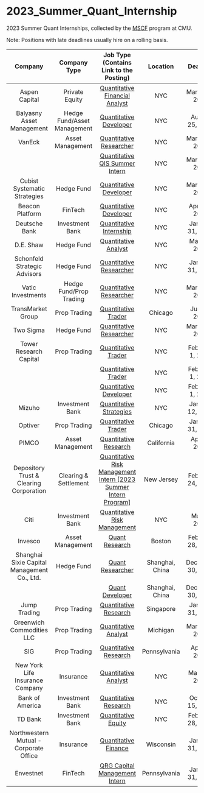 # 2023_Summer_Quant_Internship
2023 Summer Quant Internships, collected by the [MSCF](https://www.cmu.edu/mscf/) program at CMU.

Note: Positions with late deadlines usually hire on a rolling basis.

| Company      | Company Type | Job Type (Contains Link to the Posting) | Location | Deadline | Sponsor H1B? (Default Yes)  
|:-----------:|:----------:|:-------------:|:---:|:--------------:|:---------:|
| Aspen Capital  | Private Equity | [Quantitative Financial Analyst](https://app.joinhandshake.com/stu/jobs/7344292?ref=home-unit-item) | NYC | March 31, 2023   |  |
| Balyasny Asset Management  | Hedge Fund/Asset Management | [Quantitative Developer](https://app.joinhandshake.com/stu/jobs/7215407?ref=preview-header-click&search_id=acde6cad-1a2b-46f3-b936-40fa091f4809) | NYC | August 25, 2023   |  |
| VanEck  | Asset Management | [Quantitative Researcher](https://app.joinhandshake.com/stu/jobs/7191821?ref=preview-header-click&search_id=acde6cad-1a2b-46f3-b936-40fa091f4809) | NYC | March 31, 2023   |  |
|   |  | [Quantitative QIS Summer Intern](https://app.joinhandshake.com/stu/jobs/7191805?ref=preview-header-click&search_id=acde6cad-1a2b-46f3-b936-40fa091f4809) | NYC | March 31, 2023   |  |
| Cubist Systematic Strategies  | Hedge Fund | [Quantitative Developer](https://app.joinhandshake.com/stu/jobs/6719571?ref=preview-header-click&search_id=acde6cad-1a2b-46f3-b936-40fa091f4809) | NYC | March 31, 2023   |  |
| Beacon Platform | FinTech | [Quantitative Developer](https://app.joinhandshake.com/stu/jobs/7258882?ref=preview-header-click&search_id=acde6cad-1a2b-46f3-b936-40fa091f4809) | NYC | April 14, 2023   |  |
| Deutsche Bank | Investment Bank | [Quantitative Internship](https://app.joinhandshake.com/stu/jobs/7299430?ref=preview-header-click&search_id=acde6cad-1a2b-46f3-b936-40fa091f4809) | NYC | January 31, 2023   |  |
| D.E. Shaw | Hedge Fund | [Quantitative Analyst](https://app.joinhandshake.com/stu/jobs/7200470?ref=preview-header-click&search_id=acde6cad-1a2b-46f3-b936-40fa091f4809) | NYC | May 31, 2023   |  |
| Schonfeld Strategic Advisors | Hedge Fund | [Quantitative Researcher](https://app.joinhandshake.com/stu/jobs/6945096?ref=preview-header-click&search_id=acde6cad-1a2b-46f3-b936-40fa091f4809) | NYC | January 31, 2023   |  |
| Vatic Investments | Hedge Fund/Prop Trading | [Quantitative Researcher](https://app.joinhandshake.com/stu/jobs/6666402?ref=preview-header-click&search_id=acde6cad-1a2b-46f3-b936-40fa091f4809) | NYC | March 31, 2023   |  |
| TransMarket Group | Prop Trading | [Quantitative Trader](https://app.joinhandshake.com/stu/jobs/7093580?ref=preview-header-click&search_id=acde6cad-1a2b-46f3-b936-40fa091f4809) | Chicago | June 1, 2023   |  |
| Two Sigma | Hedge Fund | [Quantitative Researcher](https://app.joinhandshake.com/stu/jobs/6944180?ref=preview-header-click&search_id=acde6cad-1a2b-46f3-b936-40fa091f4809) | NYC | March 30, 2023   |  |
| Tower Research Capital | Prop Trading | [Quantitative Trader](https://app.joinhandshake.com/stu/jobs/6645872?ref=preview-header-click&search_id=acde6cad-1a2b-46f3-b936-40fa091f4809) | NYC | February 1, 2023   |  |
|  |  | [Quantitative Trader](https://app.joinhandshake.com/stu/jobs/6645845?ref=preview-header-click&search_id=acde6cad-1a2b-46f3-b936-40fa091f4809) | NYC | February 1, 2023   |  |
|  |  | [Quantitative Developer](https://app.joinhandshake.com/stu/jobs/6652221?ref=preview-header-click&search_id=e3ff252c-3be9-40c9-8c99-82e31c15d6ff) | NYC | February 1, 2023   |  |
| Mizuho | Investment Bank | [Quantitative Strategies](https://app.joinhandshake.com/stu/jobs/7371447?ref=preview-header-click&search_id=acde6cad-1a2b-46f3-b936-40fa091f4809) | NYC | January 12, 2023  |  |
| Optiver | Prop Trading | [Quantitative Trader](https://app.joinhandshake.com/stu/jobs/6695486?ref=preview-header-click&search_id=acde6cad-1a2b-46f3-b936-40fa091f4809) | Chicago | January 31, 2023  |  |
| PIMCO | Asset Management | [Quantitative Research](https://app.joinhandshake.com/stu/jobs/7120098?ref=preview-header-click&search_id=acde6cad-1a2b-46f3-b936-40fa091f4809) | California | April 1, 2023  |  |
| Depository Trust & Clearing Corporation | Clearing & Settlement | [Quantitative Risk Management Intern [2023 Summer Intern Program]](https://app.joinhandshake.com/stu/jobs/6947850?ref=preview-header-click&search_id=acde6cad-1a2b-46f3-b936-40fa091f4809) | New Jersey | February 24, 2023   |  |
| Citi | Investment Bank | [Quantitative Risk Management](https://app.joinhandshake.com/stu/jobs/6875340?ref=preview-header-click&search_id=08dab330-5a99-4dc6-a97b-e8f5c6a502bc) | NYC | May 1, 2023   |  |
| Invesco | Asset Management | [Quant Research](https://app.joinhandshake.com/stu/jobs/6876264?ref=preview-header-click&search_id=08dab330-5a99-4dc6-a97b-e8f5c6a502bc) | Boston | February 28, 2023  |  |
| Shanghai Sixie Capital Management Co., Ltd. | Hedge Fund | [Quant Researcher](https://app.joinhandshake.com/stu/jobs/3421563?ref=preview-header-click&search_id=08dab330-5a99-4dc6-a97b-e8f5c6a502bc) | Shanghai, China | December 30, 2024  |  |
|  | | [Quant Developer](https://app.joinhandshake.com/stu/jobs/3421618?ref=preview-header-click&search_id=08dab330-5a99-4dc6-a97b-e8f5c6a502bc) | Shanghai, China | December 30, 2024  |  |
| Jump Trading | Prop Trading | [Quantitative Research](https://app.joinhandshake.com/stu/jobs/6911983?ref=preview-header-click&search_id=59156d0c-c3c9-4407-ae6e-b5c08c4e7945) | Singapore | January 31, 2023  |  |
| Greenwich Commodities LLC | Prop Trading | [Quantitative Analyst](https://app.joinhandshake.com/stu/jobs/7375791?ref=preview-header-click&search_id=59156d0c-c3c9-4407-ae6e-b5c08c4e7945) | Michigan | March 31, 2023  |  |
| SIG | Prop Trading | [Quantitative Research](https://app.joinhandshake.com/stu/postings?page=3&per_page=25&sort_direction=desc&sort_column=default&query=quant) | Pennsylvania | April 1, 2023  |  |
| New York Life Insurance Company | Insurance | [Quantitative Analyst](https://app.joinhandshake.com/stu/jobs/7059581?ref=preview-header-click&search_id=e3ff252c-3be9-40c9-8c99-82e31c15d6ff) | NYC | March 4, 2023  | No |
| Bank of America | Investment Bank | [Quantitative Research](https://app.joinhandshake.com/stu/jobs/6652350?ref=preview-header-click&search_id=e3ff252c-3be9-40c9-8c99-82e31c15d6ff) | NYC | October 15, 2023   |  |
| TD Bank | Investment Bank | [Quantitative Equity](https://app.joinhandshake.com/stu/jobs/7377928?ref=preview-header-click&search_id=e3ff252c-3be9-40c9-8c99-82e31c15d6ff) | NYC | February 28, 2023    |  |
| Northwestern Mutual - Corporate Office | Insurance | [Quantitative Finance](https://app.joinhandshake.com/stu/jobs/6950748?ref=preview-header-click&search_id=e3ff252c-3be9-40c9-8c99-82e31c15d6ff) | Wisconsin |     January 31, 2023 | No |
| Envestnet | FinTech | [QRG Capital Management Intern](https://app.joinhandshake.com/stu/jobs/7265713?ref=preview-header-click&search_id=24a83664-b7c4-4200-b6d8-0b5a0dcb38b9) | Pennsylvania |  January 31, 2023  |  |


